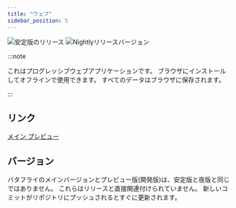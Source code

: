 ```yaml
---
title: "ウェブ"
sidebar_position: 5
---
```


![安定版のリリース](https://img.shields.io/badge/dynamic/yaml?color=c4840d&label=Stable&query=%24.version&url=https%3A%2F%2Fraw.githubusercontent.com%2FLinwoodCloud%2Fbutterfly%2Fstable%2Fapp%2Fpubspec.yaml&style=for-the-badge) ![Nightlyリリースバージョン](https://img.shields.io/badge/dynamic/yaml?color=f7d28c&label=Nightly&query=%24.version&url=https%3A%2F%2Fraw.githubusercontent.com%2FLinwoodCloud%2Fbutterfly%2Fnightly%2Fapp%2Fpubspec.yaml&style=for-the-badge)

:::note

これはプログレッシブウェブアプリケーションです。 ブラウザにインストールしてオフラインで使用できます。 すべてのデータはブラウザに保存されます。

:::


## リンク

<div className="row margin-bottom--lg padding--sm">
<a className="button button--outline button--info button--lg margin--sm" href="https://butterfly.linwood.dev">
  メイン
</a>
<a className="button button--outline button--danger button--lg margin--sm" href="https://preview.butterfly.linwood.dev">
  プレビュー
</a>
</div>

## バージョン

バタフライのメインバージョンとプレビュー版(開発版)は、安定版と夜版と同じではありません。 これらはリリースと直接関連付けられていません。 新しいコミットがリポジトリにプッシュされるとすぐに更新されます。
